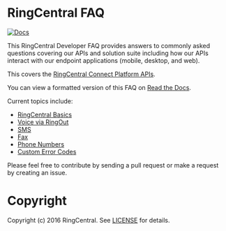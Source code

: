 RingCentral FAQ
===============

[![Docs][docs-readthedocs-svg]][docs-readthedocs-link]

This RingCentral Developer FAQ provides answers to commonly asked questions covering our APIs and solution suite including how our APIs interact with our endpoint applications (mobile, desktop, and web).

This covers the [RingCentral Connect Platform APIs](https://developers.ringcentral.com).

You can view a formatted version of this FAQ on [Read the Docs](http://ringcentral-faq.readthedocs.org/).

Current topics include:

* [RingCentral Basics](docs/basics.md)
* [Voice via RingOut](docs/voice_ringout.md)
* [SMS](docs/sms.md)
* [Fax](docs/fax.md)
* [Phone Numbers](docs/phone_numbers.md)
* [Custom Error Codes](docs/errors.md)

Please feel free to contribute by sending a pull request or make a request by creating an issue.

# Copyright

Copyright (c) 2016 RingCentral. See [LICENSE][] for details.

 [docs-readthedocs-svg]: https://img.shields.io/badge/docs-readthedocs-blue.svg
 [docs-readthedocs-link]: http://ringcentral-faq.readthedocs.org/
 [license]: LICENSE.md
